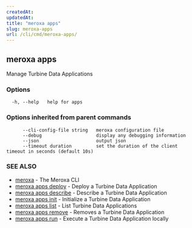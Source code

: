 ```yaml
---
createdAt: 
updatedAt: 
title: "meroxa apps"
slug: meroxa-apps
url: /cli/cmd/meroxa-apps/
---
```

## meroxa apps

Manage Turbine Data Applications

### Options

```
  -h, --help   help for apps
```

### Options inherited from parent commands

```
      --cli-config-file string   meroxa configuration file
      --debug                    display any debugging information
      --json                     output json
      --timeout duration         set the duration of the client timeout in seconds (default 10s)
```

### SEE ALSO

* [meroxa](/cli/cmd/meroxa/)	 - The Meroxa CLI
* [meroxa apps deploy](/cli/cmd/meroxa-apps-deploy/)	 - Deploy a Turbine Data Application
* [meroxa apps describe](/cli/cmd/meroxa-apps-describe/)	 - Describe a Turbine Data Application
* [meroxa apps init](/cli/cmd/meroxa-apps-init/)	 - Initialize a Turbine Data Application
* [meroxa apps list](/cli/cmd/meroxa-apps-list/)	 - List Turbine Data Applications
* [meroxa apps remove](/cli/cmd/meroxa-apps-remove/)	 - Removes a Turbine Data Application
* [meroxa apps run](/cli/cmd/meroxa-apps-run/)	 - Execute a Turbine Data Application locally

